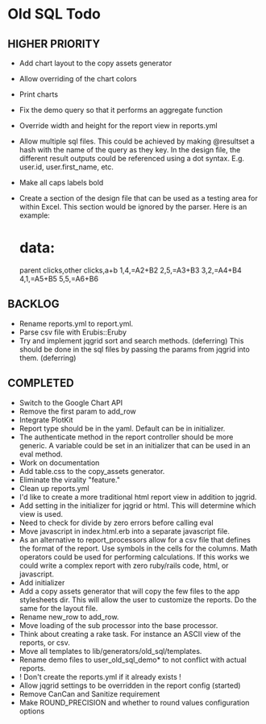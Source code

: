 # Old SQL Todo

## HIGHER PRIORITY

* Add chart layout to the copy assets generator
* Allow overriding of the chart colors
* Print charts
* Fix the demo query so that it performs an aggregate function
* Override width and height for the report view in  reports.yml
* Allow multiple sql files. This could be achieved by making @resultset a hash with the name of the 
  query as they key. In the design file, the different result outputs could be referenced using a dot 
  syntax. E.g. user.id, user.first_name, etc.
* Make all caps labels bold
* Create a section of the design file that can be used as a testing area for within Excel.
  This section would be ignored by the parser. Here is an example: 

	# data:
  	parent clicks,other clicks,a+b
  	1,4,=A2+B2
  	2,5,=A3+B3
  	3,2,=A4+B4
  	4,1,=A5+B5
  	5,5,=A6+B6

## BACKLOG

* Rename reports.yml to report.yml.
* Parse csv file with Erubis::Eruby
* Try and implement jqgrid sort and search methods. (deferring)
  This should be done in the sql files by passing the params from jqgrid into them. (deferring)

## COMPLETED

* Switch to the Google Chart API
* Remove the first param to add_row
* Integrate PlotKit
* Report type should be in the yaml. Default can be in initializer.
* The authenticate method in the report controller should be more generic. A variable could be set 
  in an initializer that can be used in an eval method.
* Work on documentation
* Add table.css to the copy_assets generator.
* Eliminate the virality "feature."
* Clean up reports.yml
* I'd like to create a more traditional html report view in addition to jqgrid.
* Add setting in the initializer for jqgrid or html. This will determine which view is used.
* Need to check for divide by zero errors before calling eval
* Move javascript in index.html.erb into a separate javascript file.
* As an alternative to report_processors allow for a csv file that defines the format of the report.
  Use symbols in the cells for the columns. Math operators could be used for performing calculations.
  If this works we could write a complex report with zero ruby/rails code, html, or javascript.  
* Add initializer
* Add a copy assets generator that will copy the few files to the app stylesheets dir. This will 
  allow the user to customize the reports. Do the same for the layout file.
* Rename new_row to add_row.
* Move loading of the sub processor into the base processor.
* Think about creating a rake task. For instance an ASCII view of the reports, or csv.
* Move all templates to lib/generators/old_sql/templates.
* Rename demo files to user_old_sql_demo* to not conflict with actual reports.
* ! Don't create the reports.yml if it already exists !
* Allow jqgrid settings to be overridden in the report config (started)
* Remove CanCan and Sanitize requirement
* Make ROUND_PRECISION and whether to round values configuration options
